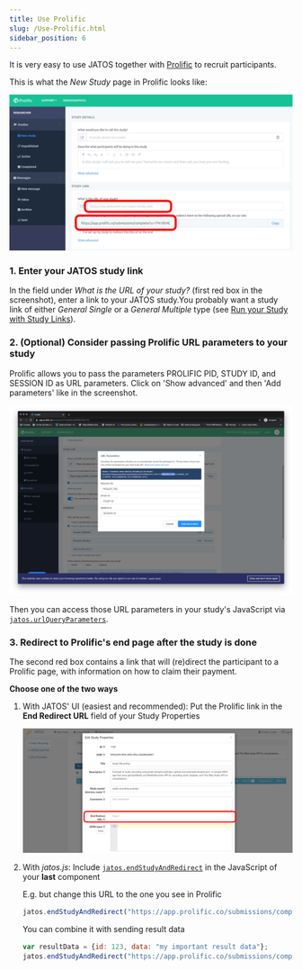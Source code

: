 ```yaml
---
title: Use Prolific
slug: /Use-Prolific.html
sidebar_position: 6
---
```


It is very easy to use JATOS together with [Prolific](https://www.prolific.co/) to recruit participants. 

This is what the _New Study_ page in Prolific looks like:

![Prolific screenshot](/img/Screenshot_Prolific_create_study.png)


### 1. Enter your JATOS study link

In the field under _What is the URL of your study?_ (first red box in the screenshot), enter a link to your JATOS study.You probably want a study link of either _General Single_ or a _General Multiple_ type (see [Run your Study with Study Links](Run-your-Study-with-Study-Links.html)).


### 2. (Optional) Consider passing Prolific URL parameters to your study

Prolific allows you to pass the parameters PROLIFIC PID, STUDY ID, and SESSION ID as URL parameters. Click on 'Show advanced' and then 'Add parameters' like in the screenshot.

![Prolific screenshot](/img/Screenshot_Prolific_query_parameter.png)

Then you can access those URL parameters in your study's JavaScript via [`jatos.urlQueryParameters`](jatos.js-Reference.html#jatosurlqueryparameters).


### 3. Redirect to Prolific's end page after the study is done

The second red box contains a link that will (re)direct the participant to a Prolific page, with information on how to claim their payment.

**Choose one of the two ways**

1. With JATOS' UI (easiest and recommended): Put the Prolific link in the **End Redirect URL** field of your Study Properties

   ![screenshot](/img/Screenshot_end-redirect-url.png)

1. With _jatos.js_: Include [`jatos.endStudyAndRedirect`](jatos.js-Reference.html#jatosendstudyandredirect) in the JavaScript of your **last** component

   E.g. but change this URL to the one you see in Prolific

   ```javascript
   jatos.endStudyAndRedirect("https://app.prolific.co/submissions/complete?cc=1234ABCD");
   ```

   You can combine it with sending result data

   ```javascript
   var resultData = {id: 123, data: "my important result data"};
   jatos.endStudyAndRedirect("https://app.prolific.co/submissions/complete?cc=1234ABCD", resultData);
   ```
